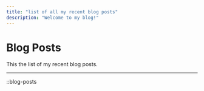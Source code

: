 ```yaml
---
title: "list of all my recent blog posts"
description: "Welcome to my blog!"
---
```

# Blog Posts

This the list of my recent blog posts.

---
::blog-posts
